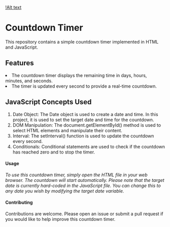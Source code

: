 [!Alt text](CountdownTimer/CountDownGIF.gif)
<h1>Countdown Timer</h1>
This repository contains a simple countdown timer implemented in HTML and JavaScript.

<h2>Features</h2>
<li>The countdown timer displays the remaining time in days, hours, minutes, and seconds.</li>
<li>The timer is updated every second to provide a real-time countdown.</li>

<h2>JavaScript Concepts Used</h2>
<ol><li>Date Object: The Date object is used to create a date and time. In this project, it is used to set the target date and time for the countdown.</li>
<li>DOM Manipulation: The document.getElementById() method is used to select HTML elements and manipulate their content.</li>
<li>Interval: The setInterval() function is used to update the countdown every second.</li>
<li>Conditionals: Conditional statements are used to check if the countdown has reached zero and to stop the timer.</li></ol>

<h4>Usage</h4>
<i>To use this countdown timer, simply open the HTML file in your web browser. The countdown will start automatically.
Please note that the target date is currently hard-coded in the JavaScript file. You can change this to any date you wish by modifying the target date variable.</i>

<h4>Contributing</h4>
Contributions are welcome. Please open an issue or submit a pull request if you would like to help improve this countdown timer.
